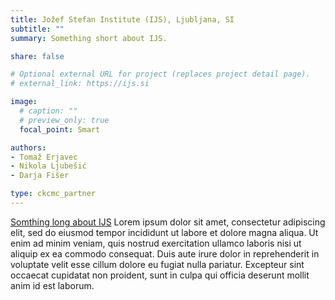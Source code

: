 ```yaml
---
title: Jožef Stefan Institute (IJS), Ljubljana, SI
subtitle: ""
summary: Something short about IJS.

share: false

# Optional external URL for project (replaces project detail page).
# external_link: https://ijs.si

image:
  # caption: ""
  # preview_only: true
  focal_point: Smart

authors:
- Tomaž Erjavec
- Nikola Ljubešić
- Darja Fišer

type: ckcmc_partner
---
```


[Somthing long about IJS](http://link) Lorem ipsum dolor sit amet, consectetur adipiscing
elit, sed do eiusmod tempor incididunt ut labore et dolore magna aliqua. Ut
enim ad minim veniam, quis nostrud exercitation ullamco laboris nisi ut aliquip
ex ea commodo consequat. Duis aute irure dolor in reprehenderit in voluptate
velit esse cillum dolore eu fugiat nulla pariatur. Excepteur sint occaecat
cupidatat non proident, sunt in culpa qui officia deserunt mollit anim id est
laborum.
